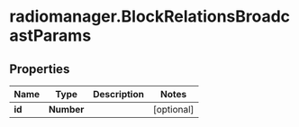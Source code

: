 # radiomanager.BlockRelationsBroadcastParams

## Properties

Name | Type | Description | Notes
------------ | ------------- | ------------- | -------------
**id** | **Number** |  | [optional] 


